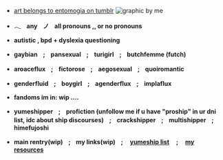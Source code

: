 - <ins>art belongs to entomogia on tumblr</ins>
![graphic by me](https://i.postimg.cc/BvfW2WhK/103-Sem-T-tulo-20250629174218.png)
- **𓂃ㅤanyㅤノㅤall pronouns ,, or no pronouns**
- **autistic , bpd + dyslexia questioning**
- **gaybianㅤ;ㅤpansexualㅤ;ㅤturigirlㅤ;ㅤbutchfemme (futch)**
- **aroacefluxㅤ;ㅤfictoroseㅤ;ㅤaegosexualㅤ;ㅤquoiromantic**
- **genderfluidㅤ;ㅤboygirlㅤ;ㅤagenderfluxㅤ;ㅤimplaflux**
- **fandoms im in: wip ....**
- **yumeshipperㅤ;ㅤprofiction (unfollow me if u have "proship" in ur dni list, idc about ship discourses)ㅤ;ㅤcrackshipperㅤ;ㅤmultishipperㅤ;ㅤhimefujoshi**

- **main rentry(wip)ㅤ;ㅤmy links(wip)ㅤ;ㅤ [yumeship list](https://rentry.co/--kris) ㅤ;ㅤ [my resources](https://rentry.co/blehface)**
